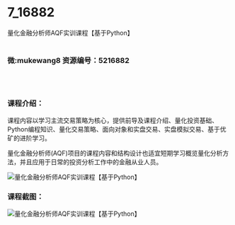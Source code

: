 # 7_16882
量化金融分析师AQF实训课程【基于Python】
<br/></br>
<h3>微:mukewang8 资源编号：5216882</h3>
<br/></br>
<h3>课程介绍：</h3>
<p>课程内容以学习主流交易策略为核心，提供前导及课程介绍、量化投资基础、Python编程知识、量化交易策略、面向对象和实盘交易、实盘模拟交易、基于优矿的进阶学习。</p>
<p>量化金融分析师(AQF)项目的课程内容和结构设计也适宜短期学习概览量化分析方法，并且应用于日常的投资分析工作中的金融从业人员。</p>
<p><img src="https://www.ko996.com/wp-content/uploads/img/2020/12/2-45-300x179.png" alt="量化金融分析师AQF实训课程【基于Python】"></p>
<div class="info-desc">
<h3>课程截图：</h3>
<p><img src="https://www.ko996.com/wp-content/uploads/img/2020/12/1-49.png" alt="量化金融分析师AQF实训课程【基于Python】"></p>


			
</div>
